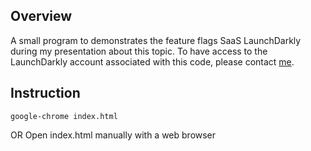 ## Overview

A small program to demonstrates the feature flags SaaS LaunchDarkly during my presentation about this topic. To have access to the LaunchDarkly account associated with this code, please contact [me](mailto:nlhlong@protonmail.com).

## Instruction

```
google-chrome index.html
```
OR
Open index.html manually with a web browser
